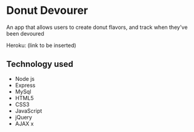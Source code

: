 # Donut Devourer
An app that allows users to create donut flavors, and track when they've been devoured

Heroku: (link to be inserted)

## Technology used
- Node js
- Express
- MySql
- HTML5
- CSS3
- JavaScript
- jQuery
- AJAX
x

